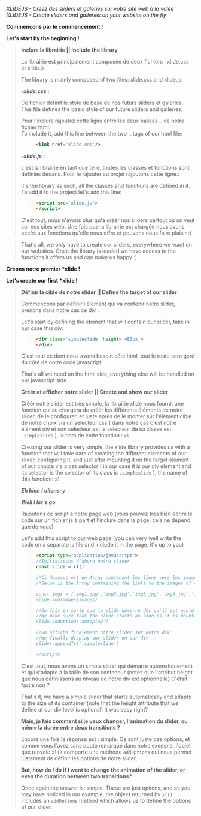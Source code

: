*XLIDEJS - Créez des sliders et galeries sur votre site web à la volée*
*XLIDEJS - Create sliders and galleries on your website on the fly*


**Commençons par le commencement !**

**Let's start by the beginning !** 
>**Inclure la librairie || Include the library**
>
>La librairie est principalement composée de deux fichiers : xlide.css et xlide.js 
>
>The library is mainly composed of two files: xlide.css and xlide.js:
>
>
>***-xlide.css :***
>
>Ce fichier définit le style de base de nos futurs sliders et galeries.  
>This file defines the basic style of our future sliders and galleries.
>
>
>Pour l'inclure rajoutez cette ligne entre les deux balises <body>..</body> de notre fichier html:  
>To include it, add this line between the two <body>..</body> tags of our html file:
>
>
>> ```html                            
>> <link href='xlide.css'/>
>> ```                         
>                        
>***-xlide.js :***
>
>c'est la librairie en tant que telle, toutes les classes et fonctions sont définies dedans. Pour le rajouter au projet rajoutons cette ligne.: 
>
>it's the library as such, all the classes and functions are defined in it. To add it to the project let's add this line:
>
>> ```html                        
>> <script src='xlide.js'>
>> </script>
>> ```                         
>C'est tout, nous n'avons plus qu'à créér nos sliders partout où on veut sur nos sites web.
>Une fois que la librairie est chargée nous avons accès aux fonctions qu'elle nous offre et pouvons nous faire plaisir :)

>That's all, we only have to create our sliders, everywhere we want on our websites.
>Once the library is loaded we have access to the functions it offers us and can make us happy :)

**Créons notre premier \*xlide !**

**Let's create our first \*xlide !** 

>**Définir la cible de notre slider || Define the target of our slider**
>
>Commençons par définir l'élément qui va contenir notre slider, prenons dans notre cas ce div :
>
>Let's start by defining the element that will contain our slider, take in our case this div:
>>```html
>><div class='simpleslide' height='480px'>
>></div>
>>```
>C'est tout ce dont nous avons besoin côté html, tout le reste sera géré du côté de notre code javascript.
>
>That's all we need on the html side, everything else will be handled on our javascript side.
>
>**Créér et afficher notre slider || Create and show our slider**
>
>Créér notre slider est très simple, la librairie xlide nous fournit une fonction qui se chargera de créér les différents éléments de notre slider, de le configurer, et juste après de le monter sur l'élément cible de notre choix via un selecteur css ( dans notre cas c'est notre élément div et son selecteur est le selecteur de sa classe est `.simpleslide` ), le nom de cette fonction : `xl` 
>
>Creating our slider is very simple, the xlide library provides us with a function that will take care of creating the different elements of our slider, configuring it, and just after mounting it on the target element of our choice via a css selector ( in our case it is our div element and its selector is the selector of its class is `.simpleslide` ), the name of this function: `xl`
>
>***Eh bien ! allons-y***
>
>***Well ! let's go***
>
>Rajoutons ce script à notre page web (vous pouvez très bien écrire le code sur un fichier js à part et l'inclure dans la page, cela ne dépend que de vous)
>
>Let's add this script to our web page (you can very well write the code on a separate js file and include it in the page, it's up to you)
>
>
>>```html
>><script type="application/javascript">
>>//Initialisons d'abord notre slider
>>const slide = xl()
>>
>>/*Ci-dessous est un Array contenant les liens vers les images de notres slider 
>>/*Below is the Array containing the links to the images of our slider
>>
>>const imgs = ['img1.jpg','img2.jpg','img3.jpg','img4.jpg','img5.jpg']
>>slide.addImages(images)
>>
>>//On fait en sorte que le slide démarre dès qu'il est monté
>>//We make sure that the slide starts as soon as it is mounted
>>slide.addOption('autoplay')
>>
>>//On affiche finalement notre slider sur notre div 
>>//We finally display our slider on our div
>>slider.appendTo('.simpleslide')
>>
>></script>
>>```
>C'est tout, nous avons un simple slider qui démarre automatiquement et qui s'adapte à la taille de son conteneur (notez que l'attribut height que nous définissons au niveau de notre div est optionnelle)
>C'était facile non ?
>
>That's it, we have a simple slider that starts automatically and adapts to the size of its container (note that the height attribute that we define at our div level is optional)
>It was easy right?
>
>**Mais, je fais comment si je veux changer, l'animation du slider, ou même la durée entre deux transitions ?**
>
>Encore une fois la réponse est : simple.
>Ce sont juste des options, et comme vous l'avez sans doute remarqué dans notre exemple, l'objet que renvoie `xl()` comporte une méthode `addOptions` qui nous permet justement de définir les options de notre slider.
>
>
>**But, how do I do if I want to change the animation of the slider, or even the duration between two transitions?**
>
>Once again the answer is: simple.
>These are just options, and as you may have noticed in our example, the object returned by `xl()` includes an `addOptions` method which allows us to define the options of our slider.


